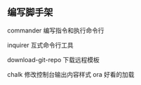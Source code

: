 ## 编写脚手架

commander 编写指令和执行命令行

inquirer 互式命令行工具

download-git-repo 下载远程模板

chalk 修改控制台输出内容样式
ora 好看的加载
